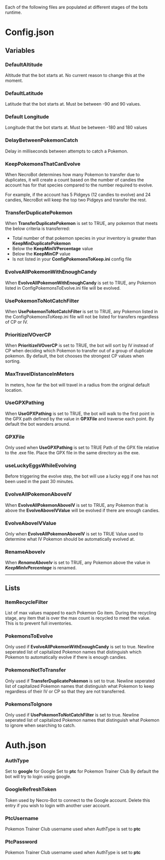 Each of the following files are populated at different stages of the bots runtime.

# Config.json
## Variables
### DefaultAltitude
Altitude that the bot starts at. No current reason to change this at the moment.


### DefaultLatitude
Latitude that the bot starts at. Must be between -90 and 90 values.


### Default Longitude
Longitude that the bot starts at. Must be between -180 and 180 values


### DelayBetweenPokemonCatch
Delay in milliseconds between attempts to catch a Pokemon.

### KeepPokemonsThatCanEvolve
When NecroBot determines how many Pokemon to transfer due to duplicates, it will create a count based on the number of candies the account has for that species compared to the number required to evolve.

For example, if the account has 5 Pidgeys (12 candies to evolve) and 24 candies, NecroBot will keep the top two Pidgeys and transfer the rest.

### TransferDuplicatePokemon
When **TransferDuplicatePokemon** is set to TRUE, any pokemon that meets the below criteria is transferred:
* Total number of that pokemon species in your inventory is greater than **KeepMinDuplicatePokemon**
* Below the **KeepMinIVPercentage** value
* Below the **KeepMinCP** value
* Is not listed in your **ConfigPokemonsToKeep.ini** config file


### EvolveAllPokemonWithEnoughCandy
When **EvolveAllPokemonWithEnoughCandy** is set to TRUE, any Pokemon listed in ConfigPokemonsToEvolve.ini file will be evolved.


### UsePokemonToNotCatchFilter
When **UsePokemonToNotCatchFilter** is set to TRUE, any Pokemon listed in the ConfigPokemonsToKeep.ini file will not be listed for transfers regardless of CP or IV.


### PrioritizeIVOverCP
When **PrioritizeIVOverCP** is set to TRUE, the bot will sort by IV instead of CP when deciding which Pokemon to transfer out of a group of duplicate pokemon. By default, the bot chooses the strongest CP values when sorting.


### MaxTravelDistanceInMeters
In meters, how far the bot will travel in a radius from the original default location.


### UseGPXPathing
When **UseGPXPathing** is set to TRUE, the bot will walk to the first point in the GPX path defined by the value in **GPXFile** and traverse each point. By default the bot wanders around.


### GPXFile
Only used when **UseGPXPathing** is set to TRUE
Path of the GPX file relative to the .exe file. Place the GPX file in the same directory as the exe.


### useLuckyEggsWhileEvolving
Before triggering the evolve step, the bot will use a lucky egg if one has not been used in the past 30 minutes.


### EvolveAllPokemonAboveIV
When **EvolveAllPokemonAboveIV** is set to TRUE, any Pokemon that is above the **EvolveAboveIVValue** will be evolved if there are enough candies.


### EvolveAboveIVValue
Only when **EvolveAllPokemonAboveIV** is set to TRUE
Value used to determine what IV Pokemon should be automatically evolved at.

### RenameAboveIv
When ***RenameAboveIv*** is set to TRUE, any Pokemon above the value in ***KeepMinIvPercentage*** is renamed.
___

## Lists
### ItemRecycleFilter
List of max values mapped to each Pokemon Go item. During the recycling stage, any item that is over the max count is recycled to meet the value. This is to prevent full inventories.


### PokemonsToEvolve
Only used if **EvolveAllPokemonWithEnoughCandy** is set to true.
Newline seperated list of capitalized Pokemon names that distinguish which Pokemon to automatically evolve if there is enough candies.


### PokemonsNotToTransfer
Only used if **TransferDuplicatePokemon** is set to true.
Newline seperated list of capitalized Pokemon names that distinguish what Pokemon to keep regardless of their IV or CP so that they are not transferred.


### PokemonsToIgnore
Only used if **UsePokemonToNotCatchFilter** is set to true.
Newline seperated list of capitalized Pokemon names that distinguish what Pokemon to ignore when searching to catch.


# Auth.json
### AuthType
Set to **google** for Google
Set to **ptc** for Pokemon Trainer Club
By default the bot will try to login using google.

### GoogleRefreshToken
Token used by Necro-Bot to connect to the Google account. Delete this entry if you wish to login with another user account.

### PtcUsername
Pokemon Trainer Club username used when AuthType is set to **ptc**

### PtcPassword
Pokemon Trainer Club username used when AuthType is set to **ptc**

